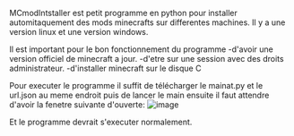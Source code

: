 MCmodIntstaller est petit programme en python pour installer automitaquement des mods minecrafts sur differentes machines.
Il y a une version linux et une version windows.

Il est important pour le bon fonctionnement du programme 
  -d'avoir une version officiel de minecraft a jour.
  -d'etre sur une session avec des droits administrateur.
  -d'installer minecraft sur le disque C

Pour executer le programme il suffit de télécharger le mainat.py et le url.json au meme endroit puis de lancer le main
 ensuite il faut attendre d'avoir la fenetre suivante d'ouverte:
![image](https://github.com/Josselin-B/MCmodInstaller2/assets/101059132/70d6a7b6-ab4f-46a3-a899-0f6feb4192b7)

Et le programme devrait s'executer normalement.
